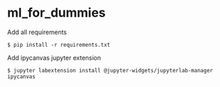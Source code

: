 # ml_for_dummies
Add all requirements
```
$ pip install -r requirements.txt
```
Add ipycanvas jupyter extension
```
$ jupyter labextension install @jupyter-widgets/jupyterlab-manager ipycanvas
```
